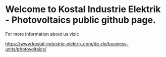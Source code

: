 # Welcome to Kostal Industrie Elektrik - Photovoltaics public github page.

For more information about us visit:

 https://www.kostal-industrie-elektrik.com/de-de/business-units/photovoltaics/
